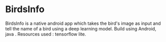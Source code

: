 # BirdsInfo
BirdsInfo is a native android app which takes the bird's image as input and tell the name of a bird using a deep learning model. Build using Android, java . Resources used : tensorflow lite.
